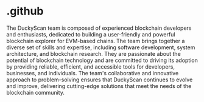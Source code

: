 # .github
The DuckyScan team is composed of experienced blockchain developers and enthusiasts, dedicated to building a user-friendly and powerful blockchain explorer for EVM-based chains. The team brings together a diverse set of skills and expertise, including software development, system architecture, and blockchain research. They are passionate about the potential of blockchain technology and are committed to driving its adoption by providing reliable, efficient, and accessible tools for developers, businesses, and individuals. The team's collaborative and innovative approach to problem-solving ensures that DuckyScan continues to evolve and improve, delivering cutting-edge solutions that meet the needs of the blockchain community.
